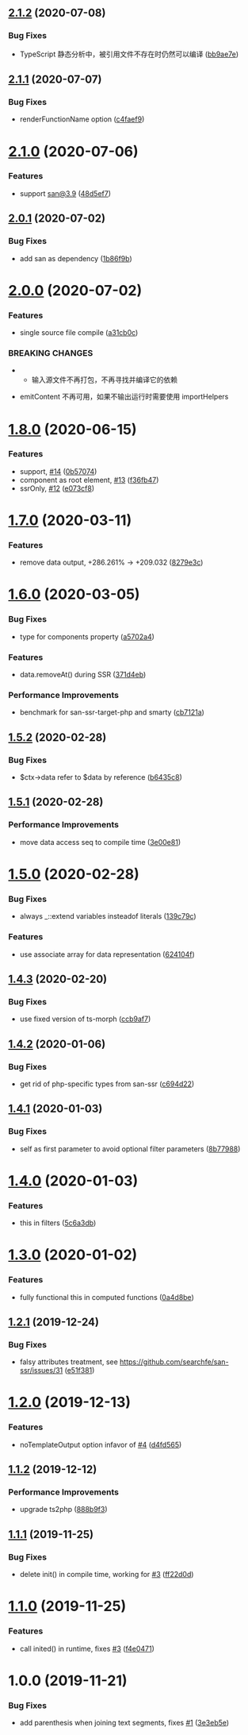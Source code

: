 ## [2.1.2](https://github.com/searchfe/san-ssr-target-php/compare/v2.1.1...v2.1.2) (2020-07-08)


### Bug Fixes

* TypeScript 静态分析中，被引用文件不存在时仍然可以编译 ([bb9ae7e](https://github.com/searchfe/san-ssr-target-php/commit/bb9ae7e42ded91cdc7cf0c7ebb0aa5cdd18ee143))

## [2.1.1](https://github.com/searchfe/san-ssr-target-php/compare/v2.1.0...v2.1.1) (2020-07-07)


### Bug Fixes

* renderFunctionName option ([c4faef9](https://github.com/searchfe/san-ssr-target-php/commit/c4faef91559f16e110dc17e6cd210e32e01f4ffc))

# [2.1.0](https://github.com/searchfe/san-ssr-target-php/compare/v2.0.1...v2.1.0) (2020-07-06)


### Features

* support san@3.9 ([48d5ef7](https://github.com/searchfe/san-ssr-target-php/commit/48d5ef77ebb71d9f500ba40286d2dfb2c9bc349e))

## [2.0.1](https://github.com/searchfe/san-ssr-target-php/compare/v2.0.0...v2.0.1) (2020-07-02)


### Bug Fixes

* add san as dependency ([1b86f9b](https://github.com/searchfe/san-ssr-target-php/commit/1b86f9b9029fb61fbdf96dc9871dbdc671f7f2ad))

# [2.0.0](https://github.com/searchfe/san-ssr-target-php/compare/v1.8.0...v2.0.0) (2020-07-02)


### Features

* single source file compile ([a31cb0c](https://github.com/searchfe/san-ssr-target-php/commit/a31cb0c53aec53cf0f20e8a778b4acbea93229b1))


### BREAKING CHANGES

* - 输入源文件不再打包，不再寻找并编译它的依赖
- emitContent 不再可用，如果不输出运行时需要使用 importHelpers

# [1.8.0](https://github.com/searchfe/san-ssr-target-php/compare/v1.7.0...v1.8.0) (2020-06-15)


### Features

* <fragment> support, [#14](https://github.com/searchfe/san-ssr-target-php/issues/14) ([0b57074](https://github.com/searchfe/san-ssr-target-php/commit/0b57074382f96120fc72f74bb7567981d1bff3fa))
* component as root element, [#13](https://github.com/searchfe/san-ssr-target-php/issues/13) ([f36fb47](https://github.com/searchfe/san-ssr-target-php/commit/f36fb47fa879dae24199c8ac531ca26ac2e41801))
* ssrOnly, [#12](https://github.com/searchfe/san-ssr-target-php/issues/12) ([e073cf8](https://github.com/searchfe/san-ssr-target-php/commit/e073cf817e3f4199d9a077fb0b899170bbb9d770))

# [1.7.0](https://github.com/searchfe/san-ssr-target-php/compare/v1.6.0...v1.7.0) (2020-03-11)


### Features

* remove data output, +286.261% -> +209.032 ([8279e3c](https://github.com/searchfe/san-ssr-target-php/commit/8279e3c17e1793d56b93910cd0ee3edc852624ec))

# [1.6.0](https://github.com/searchfe/san-ssr-target-php/compare/v1.5.2...v1.6.0) (2020-03-05)


### Bug Fixes

* type for components property ([a5702a4](https://github.com/searchfe/san-ssr-target-php/commit/a5702a4d4012320e6904faea11b9379e3b2d9ebf))


### Features

* data.removeAt() during SSR ([371d4eb](https://github.com/searchfe/san-ssr-target-php/commit/371d4eb9082bfd8c46a8254715198c27466aa582))


### Performance Improvements

* benchmark for san-ssr-target-php and smarty ([cb7121a](https://github.com/searchfe/san-ssr-target-php/commit/cb7121a56a99af44fc02ac23d57272a7473ea9b0))

## [1.5.2](https://github.com/searchfe/san-ssr-target-php/compare/v1.5.1...v1.5.2) (2020-02-28)


### Bug Fixes

* $ctx->data refer to $data by reference ([b6435c8](https://github.com/searchfe/san-ssr-target-php/commit/b6435c885c184a64030e1a2b05a88a1bbbdf4e57))

## [1.5.1](https://github.com/searchfe/san-ssr-target-php/compare/v1.5.0...v1.5.1) (2020-02-28)


### Performance Improvements

* move data access seq to compile time ([3e00e81](https://github.com/searchfe/san-ssr-target-php/commit/3e00e817b170c6a16677d2a0ff94e118d8a97a6c))

# [1.5.0](https://github.com/searchfe/san-ssr-target-php/compare/v1.4.3...v1.5.0) (2020-02-28)


### Bug Fixes

* always _::extend variables insteadof literals ([139c79c](https://github.com/searchfe/san-ssr-target-php/commit/139c79ca8506fce5c716c34a85316663cb3ab5cc))


### Features

* use associate array for data representation ([624104f](https://github.com/searchfe/san-ssr-target-php/commit/624104f0ce91eaa161e7971a2ab5359d7c854909))

## [1.4.3](https://github.com/searchfe/san-ssr-target-php/compare/v1.4.2...v1.4.3) (2020-02-20)


### Bug Fixes

* use fixed version of ts-morph ([ccb9af7](https://github.com/searchfe/san-ssr-target-php/commit/ccb9af74c5fe9021bad96323dbb1a6f4893d7590))

## [1.4.2](https://github.com/searchfe/san-ssr-target-php/compare/v1.4.1...v1.4.2) (2020-01-06)


### Bug Fixes

* get rid of php-specific types from san-ssr ([c694d22](https://github.com/searchfe/san-ssr-target-php/commit/c694d22eef0bd090ed34358093d25b4185315d6e))

## [1.4.1](https://github.com/searchfe/san-ssr-target-php/compare/v1.4.0...v1.4.1) (2020-01-03)


### Bug Fixes

* self as first parameter to avoid optional filter parameters ([8b77988](https://github.com/searchfe/san-ssr-target-php/commit/8b779886725faa34f0aa2a62d4c0a95bca6d59f2))

# [1.4.0](https://github.com/searchfe/san-ssr-target-php/compare/v1.3.0...v1.4.0) (2020-01-03)


### Features

* this in filters ([5c6a3db](https://github.com/searchfe/san-ssr-target-php/commit/5c6a3db60a007ebaa02006e7fce62194c37230d7))

# [1.3.0](https://github.com/searchfe/san-ssr-target-php/compare/v1.2.1...v1.3.0) (2020-01-02)


### Features

* fully functional this in computed functions ([0a4d8be](https://github.com/searchfe/san-ssr-target-php/commit/0a4d8be24e2ed631253fda5be4ae6d133b230623))

## [1.2.1](https://github.com/searchfe/san-ssr-target-php/compare/v1.2.0...v1.2.1) (2019-12-24)


### Bug Fixes

* falsy attributes treatment, see https://github.com/searchfe/san-ssr/issues/31 ([e51f381](https://github.com/searchfe/san-ssr-target-php/commit/e51f38106f7250e6308e6d1b0db0184447226cbd))

# [1.2.0](https://github.com/searchfe/san-ssr-target-php/compare/v1.1.2...v1.2.0) (2019-12-13)


### Features

* noTemplateOutput option infavor of [#4](https://github.com/searchfe/san-ssr-target-php/issues/4) ([d4fd565](https://github.com/searchfe/san-ssr-target-php/commit/d4fd565171b0e0c9ff35fed810e8c18bb33c1664))

## [1.1.2](https://github.com/searchfe/san-ssr-target-php/compare/v1.1.1...v1.1.2) (2019-12-12)


### Performance Improvements

* upgrade ts2php ([888b9f3](https://github.com/searchfe/san-ssr-target-php/commit/888b9f348f12ad3644b03a727b526682008b2414))

## [1.1.1](https://github.com/searchfe/san-ssr-target-php/compare/v1.1.0...v1.1.1) (2019-11-25)


### Bug Fixes

* delete init() in compile time, working for [#3](https://github.com/searchfe/san-ssr-target-php/issues/3) ([ff22d0d](https://github.com/searchfe/san-ssr-target-php/commit/ff22d0deb8c53f736fd6029cd7ca695b4741c560))

# [1.1.0](https://github.com/searchfe/san-ssr-target-php/compare/v1.0.0...v1.1.0) (2019-11-25)


### Features

* call inited() in runtime, fixes [#3](https://github.com/searchfe/san-ssr-target-php/issues/3) ([f4e0471](https://github.com/searchfe/san-ssr-target-php/commit/f4e0471d5325910aa2acc671fdd33a097d893b45))

# 1.0.0 (2019-11-21)


### Bug Fixes

* add parenthesis when joining text segments, fixes [#1](https://github.com/searchfe/san-ssr-target-php/issues/1) ([3e3eb5e](https://github.com/searchfe/san-ssr-target-php/commit/3e3eb5eb86990e3837589c7b4db8443359354c18))
